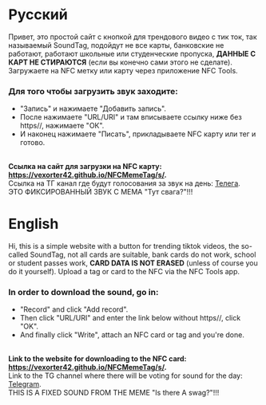 # Русский
Привет, это простой сайт с кнопкой для трендового видео с тик ток, так называемый SoundTag, подойдут не все карты, банковские не работают, работают школьные или студенческие пропуска, **ДАННЫЕ С КАРТ НЕ СТИРАЮТСЯ** (если вы конечно сами этого не сделате). Загружаете на NFC метку или карту через приложение NFC Tools. <br>
### Для того чтобы загрузить звук заходите:
- "Запись" и нажимаете "Добавить запись". <br/>
- После нажимаете "URL/URI" и там вписываете ссылку ниже без https//, нажимаете "ОК". <br/>
- И наконец нажимаете "Писать", прикладываете NFC карту или тег и готово. <br><br>

**Ссылка на сайт для загрузки на NFC карту: https://vexorter42.github.io/NFCMemeTag/s/. <br/>**
Ссылка на ТГ канал где будут голосования за звук на день: [Телега](https://t.me/Vexkon). <br>
ЭТО ФИКСИРОВАННЫЙ ЗВУК С МЕМА "Тут свага?"!!!

# English
Hi, this is a simple website with a button for trending tiktok videos, the so-called SoundTag, not all cards are suitable, bank cards do not work, school or student passes work, **CARD DATA IS NOT ERASED** (unless of course you do it yourself). Upload a tag or card to the NFC via the NFC Tools app. <br>
### In order to download the sound, go in:
- "Record" and click "Add record". <br/>
- Then click "URL/URI" and enter the link below without https//, click "OK". <br/>
- And finally click "Write", attach an NFC card or tag and you're done. <br><br>

**Link to the website for downloading to the NFC card: https://vexorter42.github.io/NFCMemeTag/s/. <br/>**
Link to the TG channel where there will be voting for sound for the day: [Telegram](https://t.me/Vexkon). <br>
THIS IS A FIXED SOUND FROM THE MEME "Is there A swag?"!!!